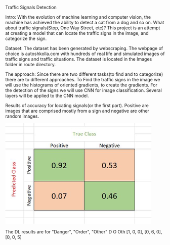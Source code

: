 Traffic Signals Detection

Intro:
With the evolution of machine learning and computer vision, the machine has achieved the ability to detect a cat from a dog and so on. What about traffic signals(Stop, One Way Street, etc)? This project is an attempt at 
creating a model that can locate the traffic signs in the image, and categorize the sign.

Dataset:
The dataset has been generated by webscraping. The webpage of choice is autoshkolla.com with hundreds of real
life and simulated images of traffic signs and traffic situations. The dataset is located in the Images folder in route directory.

The approach:
Since there are two different tasks(to find and to categorize) there are to different approaches. To Find the 
traffic signs in the image we will use the histograms of oriented gradients, to create the gradients.
For the detection of the signs we will use CNN for image classification. Several layers will be applied to the CNN model.

Results of accuracy for locating signals(or the first part). 
Positive are images that are comprised mostly from a sign and negative are other random images.
 
![alt text](https://github.com/Ndriqim-H/Traffic/blob/master/Results_for_Signal_Finding.JPG)

The DL results are for "Danger", "Order", "Other"
        D  O  Oth
       [1, 0, 0],
       [0, 6, 0],
       [0, 0, 5]